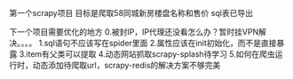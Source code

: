 第一个scrapy项目
目标是爬取58同城新房楼盘名称和售价
sql表已导出

下一个项目需要优化的地方
0.被封IP，IP代理还没看怎么办？暂时挂VPN解决。。。。
1.sql语句不应该写在spider里面
2.属性应该在init初始化，而不是直接暴露
3.item有父类可以提取
4.动态网站抓取scrapy-splash待学习
5.如何在爬虫运行时，动态添加待爬取url，scrapy-redis的解决方案不够完美